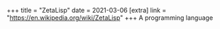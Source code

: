 +++
title = "ZetaLisp"
date = 2021-03-06
[extra]
link = "https://en.wikipedia.org/wiki/ZetaLisp"
+++
A programming language

